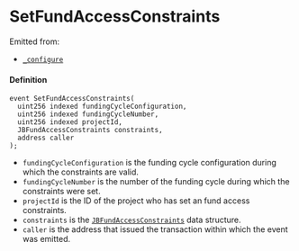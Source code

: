 # SetFundAccessConstraints

Emitted from:

* [`_configure`](/v4/deprecated/v2/contracts/or-controllers/jbcontroller/write/-_configure.md)

#### Definition

```
event SetFundAccessConstraints(
  uint256 indexed fundingCycleConfiguration,
  uint256 indexed fundingCycleNumber,
  uint256 indexed projectId,
  JBFundAccessConstraints constraints,
  address caller
);
```

* `fundingCycleConfiguration` is the funding cycle configuration during which the constraints are valid.
* `fundingCycleNumber` is the number of the funding cycle during which the constraints were set.
* `projectId` is the ID of the project who has set an fund access constraints.
* `constraints` is the [`JBFundAccessConstraints`](/v4/deprecated/v2/data-structures/jbfundaccessconstraints.md) data structure.
* `caller` is the address that issued the transaction within which the event was emitted.
